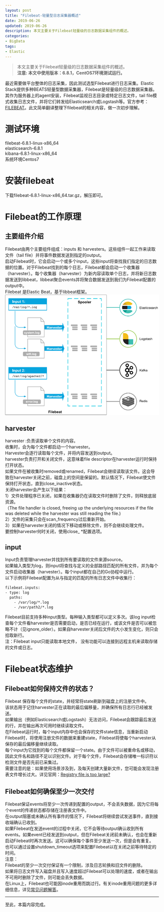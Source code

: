 ```yaml
---
layout: post
title: "Filebeat-轻量型日志采集器概述"
date: 2019-06-26
updated: 2019-06-26
description: 本文主要关于Filebeat轻量级的日志数据采集组件的概述。
categories:
- BigData
tags:
- Elastic
---
```

> 本文主要关于Filebeat轻量级的日志数据采集组件的概述。  
> **注意: 本文中使用版本：6.8.1，CentOS7环境测试运行。**  
  
最近需要做平台整体的日志采集，因此测试选型Filebeat进行日志采集。Elastic Stack提供多种BEATS轻量型数据采集器，Filebeat是轻量级的日志数据采集器。其作为服务器上的agent安装，Filebeat监视日志目录或特定日志文件，tail file模式收集日志文件，并将它们转发给Elasticsearch或Logstash等。官方参考：[FILEBEAT](https://www.elastic.co/cn/products/beats/filebeat)。此文简单翻译整理下filebeat的相关内容，做一次初步理解。  
  
# 测试环境  
filebeat-6.8.1-linux-x86_64  
elasticsearch-6.8.1  
kibana-6.8.1-linux-x86_64  
系统环境Centos7   

# 安装filebeat  
下载filebeat-6.8.1-linux-x86_64.tar.gz，解压即可。  
  
# Filebeat的工作原理
## 主要组件介绍  
Filebeat由两个主要组件组成：inputs 和 harvesters。这些组件一起工作来读取文件（tail file）并将事件数据发送到指定的output。  
启动Filebeat时，它会启动一个或多个input，这些input将查找我们指定的日志数据的位置。对于Filebeat找到的每个日志，Filebeat都会启动一个收集器（harvester）。每个收集器（harvester）为新内容读取单个日志，并将新日志数据发送到libbeat，libbeat聚合events并将聚合数据发送到我们为Filebeat配置的output中。  
Filebeat 是Elastic Beat，基于libbeat框架。  
![2019-06-25-filebeat工作原理](https://github.com/leafming/bak/blob/master/images/es/2019-06-25-filebeat工作原理.png?raw=true)
  
## harvester  
harvester :负责读取单个文件的内容。  
收集时，会为每个文件都启动一个harvester。  
Harvester会逐行读取每个文件，并将内容发送到output。  
harvester负责打开和关闭文件，这意味着file descriptor在harvester运行时保持打开状态。  
如果文件在被收集时removed或renamed，Filebeat会继续读取该文件。这会导致在harvester关闭之前，磁盘上的空间是保留的。默认情况下，Filebeat使文件保持打开状态，直到close_inactive状态。  
关闭harvester会产生以下结果：  
1）文件处理程序已关闭，如果在收集器仍在读取文件时删除了文件，则释放底层资源。  
（The file handler is closed, freeing up the underlying resources if the file was deleted while the harvester was still reading the file.)  
2）文件的采集只会在scan_frequency过后重新开始。  
3）如果在harvester关闭的情况下移动或移除文件，则不会继续处理文件。  
要控制harvester何时关闭，使用close_ *配置选项。  
  
## input  
Input负责管理harvester并找到所有要读取的文件来源source。  
如果输入类型为log，则input将查找与定义的全部路径匹配的所有文件，并为每个文件启动收集器（harvester）。每个input都在自己的Go协程中运行。  
以下示例将Filebeat配置为从与指定的匹配的所有日志文件中收集行：  
```
filebeat.inputs:
- type: log
  paths:
    - /var/log/*.log
    - /var/path2/*.log
```  
Filebeat目前支持多种input类型。每种输入类型都可以定义多次。该log input检查每个文件看harvester是否需要启动，是否已经在运行，或该文件是否可以被忽略不计（见ignore_older）。如果自harvester关闭后文件的大小发生变化，则只会拾取新行。  
注：Filebeat input只能读取本地文件， 没有功能可以连接到远程主机来读取存储的文件或日志。  
  
# Filebeat状态维护  
## Filebeat如何保持文件的状态？  
Filebeat 保存每个文件的state，并经常将state刷新到磁盘上的注册文件中。  
该状态用于记住harvester正在读取的最后偏移量，并确保所有日志行已经被发送。  
如果输出（例如Elasticsearch或Logstash）无法访问，Filebeat会跟踪最后发送的行，并在输出再次可用时继续读取文件。  
在Filebeat运行时，每个input内存中也会保存的文件state信息，当重新启动Filebeat时，将使用注册文件的数据来重建state，Filebeat将使每个harvester从保存的最后偏移量继续读取。  
每个input为它找到的每个文件都保留一个state。由于文件可以被重命名或移动，因此文件名和路径不足以识别文件。对于每个文件，Filebeat会存储唯一标识符以检测文件是否先前已采集过。  
需要注意的是：如果使用场景涉及到，及每天创建大量新文件，您可能会发现注册表文件增长过大。详见官网：[Registry file is too large?](https://www.elastic.co/guide/en/beats/filebeat/6.8/faq.html#reduce-registry-size)  
## Filebeat如何确保至少一次交付  
Filebeat保证events将至少一次传递到配置的output，不会丢失数据，因为它将每个event的传递状态都存储在注册表文件中。  
在output阻塞或未确认所有事件的情况下，Filebeat将继续尝试发送事件，直到接收端确认已收到。  
如果Filebeat在发送event的过程中关闭，它不会等待output确认收到所有events。如果event已经发送到output，但在Filebeat关闭前未确认，也会在重新启动Filebeat时再次发送。这可以确保每个事件至少发送一次，但是会有重复。  
也可以通过设置shutdown_timeout选项来配置Filebeat以在关闭之前等待特定的时间。  
注意：  
Filebeat的至少一次交付保证有一个限制，涉及日志轮换和旧文件的删除。  
如果将日志文件写入磁盘并且写入速度超过Filebeat可以处理的速度，或者在输出不可用时删除了文件，则可能会丢失数据。  
在Linux上，Filebeat也可能因inode重用而跳过行。有关inode重用问题的更多详细信息，详见[常见问题解答](https://www.elastic.co/guide/en/beats/filebeat/6.8/faq.html#reduce-registry-size)。  
  

  
  
  
  
  
  
  

---    
至此，本篇内容完成。  

